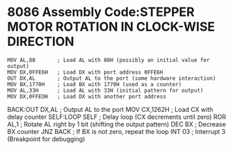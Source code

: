 # 8086 Assembly Code:STEPPER MOTOR ROTATION IN CLOCK-WISE DIRECTION

    MOV AL,80       ; Load AL with 80H (possibly an initial value for output)
    MOV DX,0FFE6H   ; Load DX with port address 0FFE6H
    OUT DX,AL       ; Output AL to the port (some hardware interaction)   
    MOV BX,1770H    ; Load BX with 1770H (used as a counter)
    MOV AL,33H      ; Load AL with 33H (initial pattern for output)
    MOV DX,0FFEOH   ; Load DX with another port address
BACK:OUT DX,AL       ; Output AL to the port
     MOV CX,1262H    ; Load CX with delay counter
SELF:LOOP SELF       ; Delay loop (CX decrements until zero)
    ROR AL,1        ; Rotate AL right by 1 bit (shifting the output pattern)
    DEC BX          ; Decrease BX counter
    JNZ BACK        ; If BX is not zero, repeat the loop
    INT 03              ; Interrupt 3 (Breakpoint for debugging)
